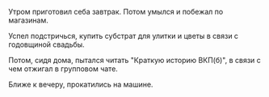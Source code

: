 Утром приготовил себа завтрак.
Потом умылся и побежал по магазинам.

Успел подстричься, купить субстрат для улитки и цветы в связи с годовщиной свадьбы.

Потом, сидя дома, пытался читать "Краткую историю ВКП(б)", в связи с чем отжигал в групповом чате.

Ближе к вечеру, прокатились на машине.
